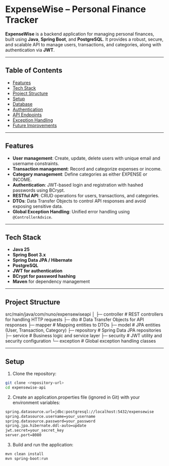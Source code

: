 # ExpenseWise – Personal Finance Tracker

**ExpenseWise** is a backend application for managing personal finances, built using **Java**, **Spring Boot**, and **PostgreSQL**. It provides a robust, secure, and scalable API to manage users, transactions, and categories, along with authentication via **JWT**.

---

## Table of Contents

- [Features](#features)  
- [Tech Stack](#tech-stack)  
- [Project Structure](#project-structure)  
- [Setup](#setup)  
- [Database](#database)  
- [Authentication](#authentication)  
- [API Endpoints](#api-endpoints)  
- [Exception Handling](#exception-handling)  
- [Future Improvements](#future-improvements)  

---

## Features

- **User management**: Create, update, delete users with unique email and username constraints.  
- **Transaction management**: Record and categorize expenses or income.  
- **Category management**: Define categories as either EXPENSE or INCOME.  
- **Authentication**: JWT-based login and registration with hashed passwords using BCrypt.  
- **RESTful API**: CRUD operations for users, transactions, and categories.  
- **DTOs**: Data Transfer Objects to control API responses and avoid exposing sensitive data.  
- **Global Exception Handling**: Unified error handling using `@ControllerAdvice`.  

---

## Tech Stack

- **Java 25**  
- **Spring Boot 3.x**  
- **Spring Data JPA / Hibernate**  
- **PostgreSQL**  
- **JWT for authentication**  
- **BCrypt for password hashing**  
- **Maven** for dependency management  

---

## Project Structure

src/main/java/com/nuno/expensewiseapi
│
├─ controller # REST controllers for handling HTTP requests
├─ dto # Data Transfer Objects for API responses
├─ mapper # Mapping entities to DTOs
├─ model # JPA entities (User, Transaction, Category)
├─ repository # Spring Data JPA repositories
├─ service # Business logic and service layer
├─ security # JWT utility and security configuration
└─ exception # Global exception handling classes


---

## Setup

1. Clone the repository:

```bash
git clone <repository-url>
cd expensewise-api
```
2. Create an application.properties file (ignored in Git) with your environment variables:

```bash
spring.datasource.url=jdbc:postgresql://localhost:5432/expensewise
spring.datasource.username=your_username
spring.datasource.password=your_password
spring.jpa.hibernate.ddl-auto=update
jwt.secret=your_secret_key
server.port=8080
```

3. Build and run the application:
```bash
mvn clean install
mvn spring-boot:run
```
